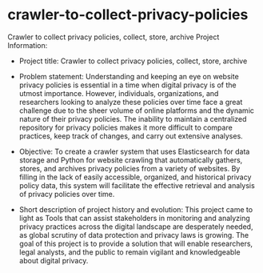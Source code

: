 # crawler-to-collect-privacy-policies
Crawler to collect privacy policies, collect, store, archive
  Project Information:

-	Project title: Crawler to collect privacy policies, collect, store, archive

-	Problem statement: Understanding and keeping an eye on website privacy policies is essential in a time when digital privacy is of the utmost importance. However, individuals, organizations, and researchers looking to analyze these policies over time face a great challenge due to the sheer volume of online platforms and the dynamic nature of their privacy policies. The inability to maintain a centralized repository for privacy policies makes it more difficult to compare practices, keep track of changes, and carry out extensive analyses.

-	Objective: To create a crawler system that uses Elasticsearch for data storage and Python for website crawling that automatically gathers, stores, and archives privacy policies from a variety of websites. By filling in the lack of easily accessible, organized, and historical privacy policy data, this system will facilitate the effective retrieval and analysis of privacy policies over time.

-	Short description of project history and evolution: This project came to light as Tools that can assist stakeholders in monitoring and analyzing privacy practices across the digital landscape are desperately needed, as global scrutiny of data protection and privacy laws is growing. The goal of this project is to provide a solution that will enable researchers, legal analysts, and the public to remain vigilant and knowledgeable about digital privacy.
